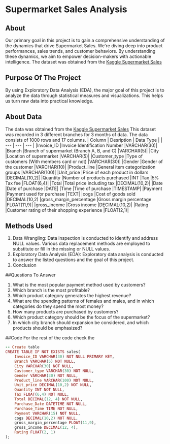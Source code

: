 # Supermarket Sales Analysis
## About
Our primary goal in this project is to gain a comprehensive understanding of the dynamics that drive Supermarket Sales. We're diving deep into product performances, sales trends, and customer behaviors. By understanding these dynamics, we aim to empower decision-makers with actionable intelligence. The dataset was obtained from the [Kaggle Supermarket Sales](https://www.kaggle.com/datasets/aungpyaeap/supermarket-sales/data)

## Purpose Of The Project
By using Exploratory Data Analysis (EDA), the major goal of this project is to analyze the data through statistical measures and visualizations. This helps us turn raw data into practical knowledge.

## About Data
The data was obtained from the [Kaggle Supermarket Sales](https://www.kaggle.com/datasets/aungpyaeap/supermarket-sales/data) This dataset was recorded in 3 different branches for 3 months of data. The data consists of 1000 rows and 17 columns.
|  Column  | Desription  | Data Type  |
|  ---  |  ---  |  ---  |
|Invoice_ID |Invoice Identification Number |VARCHAR(30)|
|Branch |Branch of supermarket (Branch A, B, and C) |VARCHAR(5)|
|City |Location of supermarket |VARCHAR(5)|
|Customer_type |Type of customers (With members card or not) |VARCHAR(30)|
|Gender |Gender of the customer |VARCHAR(10)|
|Product_line |General item categorization groups |VARCHAR(100)|
|Unit_price |Price of each product in dollars |DECIMAL(10,2)|
|Quantity |Number of products purchased |INT
|Tax |5% Tax fee |FLOAT(6,4)|
|Total |Total price including tax |DECIMAL(10,2)|
|Date |Date of purchase |DATE|
|Time |Time of purchase |TIMESTAMP|
|Payment |Payment used for purchase |TEXT|
|cogs |Cost of goods sold |DECIMAL(10,2)
|gross_margin_percentage |Gross margin percentage |FLOAT(11,9)|
|gross_income |Gross income |DECIMAL(10,2)|
|Rating |Customer rating of their shopping experience |FLOAT(2,1)|

## Methods Used
1. Data Wrangling: Data inspection is conducted to identify and address NULL values. Various data replacement methods are employed to substitute or fill in the missing or NULL values.
2. Exploratory Data Analysis (EDA): Exploratory data analysis is conducted to answer the listed questions and the goal of this project.
3. Conclusion

##Questions To Answer
1. What is the most popular payment method used by customers?
2. Which branch is the most profitable?
3. Which product category generates the highest revenue?
4. What are the spending patterns of females and males, and in which categories do they spend the most money?
5. How many products are purchased by customers?
6. Which product category should be the focus of the supermarket?
7. In which city branch should expansion be considered, and which products should be emphasized?

##Code
For the rest of the code check the
```ruby
-- Create table
CREATE TABLE IF NOT EXISTS sales(
	Invoice_ID VARCHAR(30) NOT NULL PRIMARY KEY,
    Branch VARCHAR(5) NOT NULL,
    City VARCHAR(30) NOT NULL,
    Customer_type VARCHAR(30) NOT NULL,
    Gender VARCHAR(30) NOT NULL,
    Product_line VARCHAR(100) NOT NULL,
    Unit_price DECIMAL(10,2) NOT NULL,
    Quantity INT NOT NULL,
    Tax FLOAT(6,4) NOT NULL,
    Total DECIMAL(12, 4) NOT NULL,
    Purchase_Date DATETIME NOT NULL,
    Purchase_Time TIME NOT NULL,
    Payment VARCHAR(15) NOT NULL,
    cogs DECIMAL(10,2) NOT NULL,
    gross_margin_percentage FLOAT(11,9),
    gross_income DECIMAL(12, 4),
    Rating FLOAT(2, 1)
);

